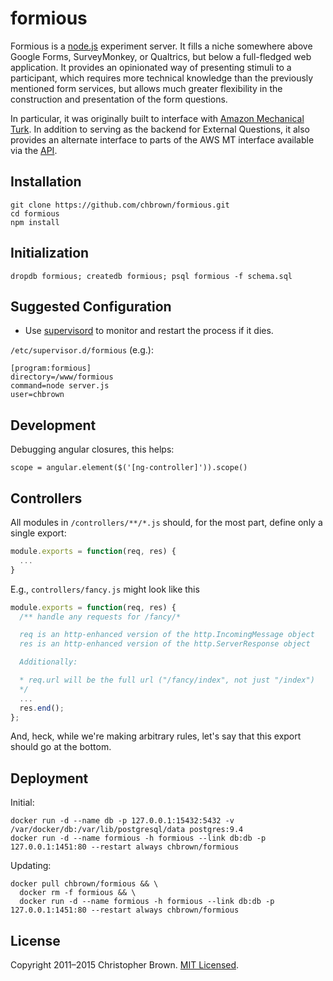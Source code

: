 # formious

Formious is a [node.js](http://nodejs.org/) experiment server. It fills a niche somewhere above Google Forms, SurveyMonkey, or Qualtrics, but below a full-fledged web application. It provides an opinionated way of presenting stimuli to a participant, which requires more technical knowledge than the previously mentioned form services, but allows much greater flexibility in the construction and presentation of the form questions.

In particular, it was originally built to interface with [Amazon Mechanical Turk](https://requester.mturk.com/). In addition to serving as the backend for External Questions, it also provides an alternate interface to parts of the AWS MT interface available via the [API](http://aws.amazon.com/mturk/).


## Installation

    git clone https://github.com/chbrown/formious.git
    cd formious
    npm install


## Initialization

    dropdb formious; createdb formious; psql formious -f schema.sql


## Suggested Configuration

* Use [supervisord](http://supervisord.org/) to monitor and restart the process if it dies.

`/etc/supervisor.d/formious` (e.g.):

    [program:formious]
    directory=/www/formious
    command=node server.js
    user=chbrown


## Development

Debugging angular closures, this helps:

    scope = angular.element($('[ng-controller]')).scope()

## Controllers

All modules in `/controllers/**/*.js` should, for the most part, define only a single export:

```javascript
module.exports = function(req, res) {
  ...
}
```

E.g., `controllers/fancy.js` might look like this

```javascript
module.exports = function(req, res) {
  /** handle any requests for /fancy/*

  req is an http-enhanced version of the http.IncomingMessage object
  res is an http-enhanced version of the http.ServerResponse object

  Additionally:

  * req.url will be the full url ("/fancy/index", not just "/index")
  */
  ...
  res.end();
};
```

And, heck, while we're making arbitrary rules, let's say that this export should go at the bottom.


## Deployment

Initial:

    docker run -d --name db -p 127.0.0.1:15432:5432 -v /var/docker/db:/var/lib/postgresql/data postgres:9.4
    docker run -d --name formious -h formious --link db:db -p 127.0.0.1:1451:80 --restart always chbrown/formious

Updating:

    docker pull chbrown/formious && \
      docker rm -f formious && \
      docker run -d --name formious -h formious --link db:db -p 127.0.0.1:1451:80 --restart always chbrown/formious


## License

Copyright 2011–2015 Christopher Brown. [MIT Licensed](http://opensource.org/licenses/MIT).
